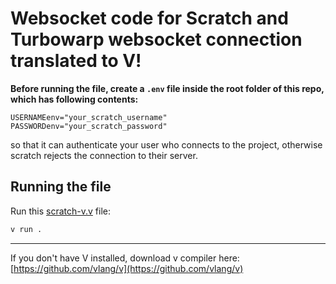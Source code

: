 # Websocket code for Scratch and Turbowarp websocket connection translated to V!

**Before running the file, create a `.env` file inside the root folder of this repo, which has following contents:**
```
USERNAMEenv="your_scratch_username"
PASSWORDenv="your_scratch_password"
```

so that it can authenticate your user who connects to the project, otherwise scratch rejects the connection to their server.

## Running the file

Run this [scratch-v.v](src/main.v) file:
```bash
v run .
```

-------------

If you don't have V installed, download v compiler here: [https://github.com/vlang/v](https://github.com/vlang/v)


